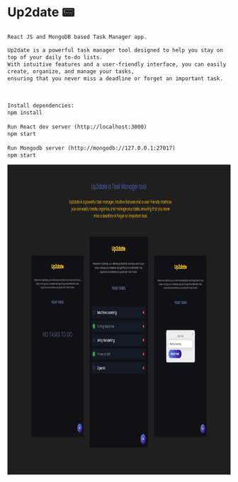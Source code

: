 # Up2date 📟
```
React JS and MongoDB based Task Manager app.
```
```
Up2date is a powerful task manager tool designed to help you stay on top of your daily to-do lists. 
With intuitive features and a user-friendly interface, you can easily create, organize, and manage your tasks, 
ensuring that you never miss a deadline or forget an important task. 
```

<br>

```
Install dependencies:
npm install

Run React dev server (http://localhost:3000)
npm start

Run Mongodb server (http://mongodb://127.0.0.1:27017)
npm start
```

<div float="right" width="800" height="700">
  <img align="left" height="700" width="1000" src="Thumbnail.png">
</div>

